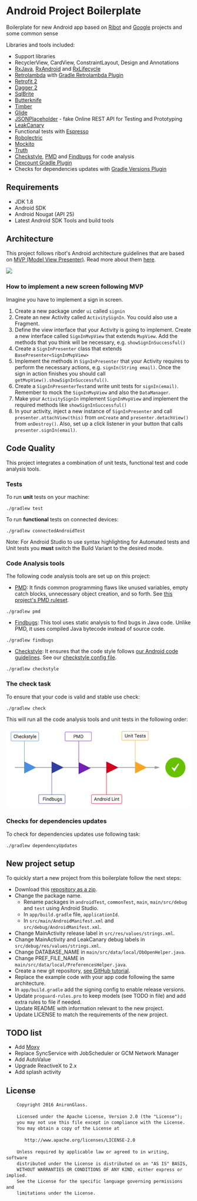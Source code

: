 # Android Project Boilerplate

Boilerplate for new Android app based on [Ribot](https://github.com/ribot/android-boilerplate) and [Google](https://github.com/googlesamples/android-architecture/) projects and some common sense

Libraries and tools included:

- Support libraries
- RecyclerView, CardView, ConstraintLayout, Design and Annotations
- [RxJava](https://github.com/ReactiveX/RxJava), [RxAndroid](https://github.com/ReactiveX/RxAndroid) and [RxLifecycle](https://github.com/trello/RxLifecycle)
- [Retrolambda](https://github.com/orfjackal/retrolambda) with [Gradle Retrolambda Plugin](https://github.com/evant/gradle-retrolambda)
- [Retrofit 2](http://square.github.io/retrofit/)
- [Dagger 2](http://google.github.io/dagger/)
- [SqlBrite](https://github.com/square/sqlbrite)
- [Butterknife](https://github.com/JakeWharton/butterknife)
- [Timber](https://github.com/JakeWharton/timber)
- [Glide](https://github.com/bumptech/glide)
- [JSONPlaceholder](https://jsonplaceholder.typicode.com/) - fake Online REST API for Testing and Prototyping
- [LeakCanary](https://github.com/square/leakcanary)
- Functional tests with [Espresso](https://google.github.io/android-testing-support-library/docs/espresso/index.html)
- [Robolectric](http://robolectric.org/)
- [Mockito](http://mockito.org/)
- [Truth](https://github.com/google/truth)
- [Checkstyle](http://checkstyle.sourceforge.net/), [PMD](https://pmd.github.io/) and [Findbugs](http://findbugs.sourceforge.net/) for code analysis
- [Dexcount Gradle Plugin](https://github.com/KeepSafe/dexcount-gradle-plugin)
- Checks for dependencies updates with [Gradle Versions Plugin](https://github.com/ben-manes/gradle-versions-plugin)

## Requirements

- JDK 1.8
- Android SDK
- Android Nougat (API 25)
- Latest Android SDK Tools and build tools

## Architecture

This project follows ribot's Android architecture guidelines that are based on [MVP (Model View Presenter)](https://en.wikipedia.org/wiki/Model%E2%80%93view%E2%80%93presenter). Read more about them [here](https://github.com/ribot/android-guidelines/blob/master/architecture_guidelines/android_architecture.md). 

![](https://github.com/ribot/android-guidelines/raw/master/architecture_guidelines/architecture_diagram.png)

### How to implement a new screen following MVP

Imagine you have to implement a sign in screen. 

1. Create a new package under `ui` called `signin`
2. Create an new Activity called `ActivitySignIn`. You could also use a Fragment.
3. Define the view interface that your Activity is going to implement. Create a new interface called `SignInMvpView` that extends `MvpView`. Add the methods that you think will be necessary, e.g. `showSignInSuccessful()`
4. Create a `SignInPresenter` class that extends `BasePresenter<SignInMvpView>`
5. Implement the methods in `SignInPresenter` that your Activity requires to perform the necessary actions, e.g. `signIn(String email)`. Once the sign in action finishes you should call `getMvpView().showSignInSuccessful()`.
6. Create a `SignInPresenterTest`and write unit tests for `signIn(email)`. Remember to mock the  `SignInMvpView` and also the `DataManager`.
7. Make your  `ActivitySignIn` implement `SignInMvpView` and implement the required methods like `showSignInSuccessful()`
8. In your activity, inject a new instance of `SignInPresenter` and call `presenter.attachView(this)` from `onCreate` and `presenter.detachView()` from `onDestroy()`. Also, set up a click listener in your button that calls `presenter.signIn(email)`.

## Code Quality

This project integrates a combination of unit tests, functional test and code analysis tools. 

### Tests

To run **unit** tests on your machine:

``` 
./gradlew test
``` 

To run **functional** tests on connected devices:

``` 
./gradlew connectedAndroidTest
``` 

Note: For Android Studio to use syntax highlighting for Automated tests and Unit tests you **must** switch the Build Variant to the desired mode.

### Code Analysis tools 

The following code analysis tools are set up on this project:

* [PMD](https://pmd.github.io/): It finds common programming flaws like unused variables, empty catch blocks, unnecessary object creation, and so forth. See [this project's PMD ruleset](config/quality/pmd/pmd-ruleset.xml).

``` 
./gradlew pmd
```

* [Findbugs](http://findbugs.sourceforge.net/): This tool uses static analysis to find bugs in Java code. Unlike PMD, it uses compiled Java bytecode instead of source code.

```
./gradlew findbugs
```

* [Checkstyle](http://checkstyle.sourceforge.net/): It ensures that the code style follows [our Android code guidelines](https://github.com/ribot/android-guidelines/blob/master/project_and_code_guidelines.md). See our [checkstyle config file](config/quality/checkstyle/checkstyle-config.xml).

```
./gradlew checkstyle
```

### The check task

To ensure that your code is valid and stable use check: 

```
./gradlew check
```

This will run all the code analysis tools and unit tests in the following order:

![Check Diagram](images/check-task-diagram.png)
 
### Checks for dependencies updates

To check for dependencies updates use following task:

```
./gradlew dependencyUpdates
```

## New project setup 

To quickly start a new project from this boilerplate follow the next steps:

* Download this [repository as a zip](https://github.com/AnironGlass/MVP-Template/archive/master.zip).
* Change the package name. 
  * Rename packages in `androidTest`, `commonTest`, `main`, `main/src/debug` and `test` using Android Studio.
  * In `app/build.gradle` file, `applicationId`.
  * In `src/main/AndroidManifest.xml` and `src/debug/AndroidManifest.xml`.
* Change MainActivity release label in `src/res/values/strings.xml`.
* Change MainActivity and LeakCanary debug labels in `src/debug/res/values/strings.xml`.
* Change DATABASE_NAME in `main/src/data/local/DbOpenHelper.java`.
* Change PREF_FILE_NAME in `main/src/data/local/PreferencesHelper.java`.
* Create a new git repository, [see GitHub tutorial](https://help.github.com/articles/adding-an-existing-project-to-github-using-the-command-line/).
* Replace the example code with your app code following the same architecture.
* In `app/build.gradle` add the signing config to enable release versions.
* Update `proguard-rules.pro` to keep models (see TODO in file) and add extra rules to file if needed.
* Update README with information relevant to the new project.
* Update LICENSE to match the requirements of the new project.

## TODO list

* Add [Moxy](https://github.com/Arello-Mobile/Moxy)
* Replace SyncService with JobScheduler or GCM Network Manager
* Add AutoValue
* Upgrade ReactiveX to 2.x
* Add splash activity

## License

```
    Copyright 2016 AnironGlass.

    Licensed under the Apache License, Version 2.0 (the "License");
    you may not use this file except in compliance with the License.
    You may obtain a copy of the License at

       http://www.apache.org/licenses/LICENSE-2.0

    Unless required by applicable law or agreed to in writing, software
    distributed under the License is distributed on an "AS IS" BASIS,
    WITHOUT WARRANTIES OR CONDITIONS OF ANY KIND, either express or implied.
    See the License for the specific language governing permissions and
    limitations under the License.
```

